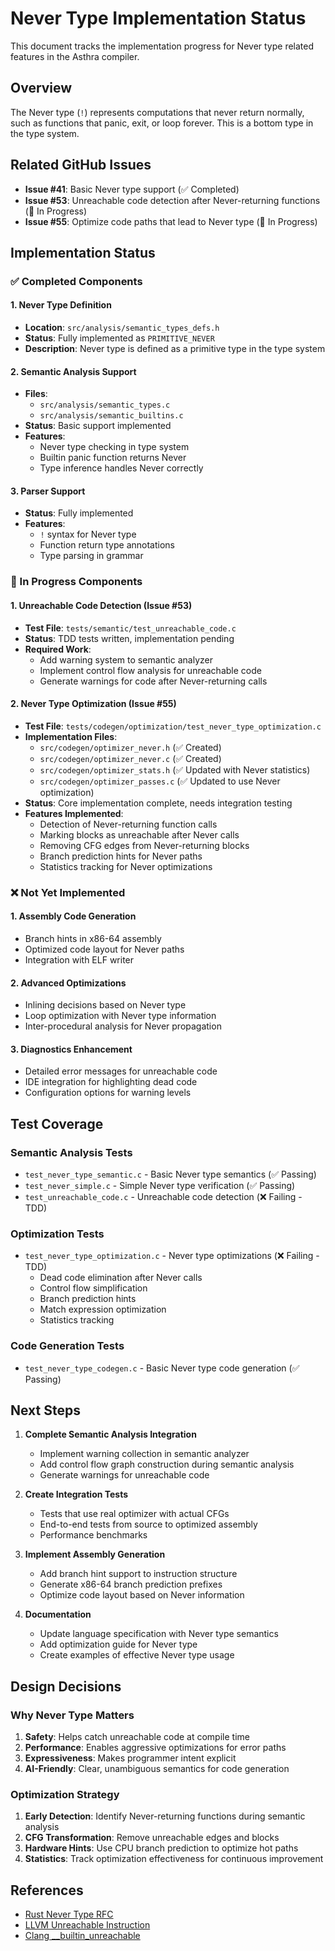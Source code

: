 # Never Type Implementation Status

This document tracks the implementation progress for Never type related features in the Asthra compiler.

## Overview

The Never type (`!`) represents computations that never return normally, such as functions that panic, exit, or loop forever. This is a bottom type in the type system.

## Related GitHub Issues

- **Issue #41**: Basic Never type support (✅ Completed)
- **Issue #53**: Unreachable code detection after Never-returning functions (🔧 In Progress)
- **Issue #55**: Optimize code paths that lead to Never type (🔧 In Progress)

## Implementation Status

### ✅ Completed Components

#### 1. Never Type Definition
- **Location**: `src/analysis/semantic_types_defs.h`
- **Status**: Fully implemented as `PRIMITIVE_NEVER`
- **Description**: Never type is defined as a primitive type in the type system

#### 2. Semantic Analysis Support
- **Files**: 
  - `src/analysis/semantic_types.c`
  - `src/analysis/semantic_builtins.c`
- **Status**: Basic support implemented
- **Features**:
  - Never type checking in type system
  - Builtin panic function returns Never
  - Type inference handles Never correctly

#### 3. Parser Support
- **Status**: Fully implemented
- **Features**:
  - `!` syntax for Never type
  - Function return type annotations
  - Type parsing in grammar

### 🔧 In Progress Components

#### 1. Unreachable Code Detection (Issue #53)
- **Test File**: `tests/semantic/test_unreachable_code.c`
- **Status**: TDD tests written, implementation pending
- **Required Work**:
  - Add warning system to semantic analyzer
  - Implement control flow analysis for unreachable code
  - Generate warnings for code after Never-returning calls

#### 2. Never Type Optimization (Issue #55)
- **Test File**: `tests/codegen/optimization/test_never_type_optimization.c`
- **Implementation Files**:
  - `src/codegen/optimizer_never.h` (✅ Created)
  - `src/codegen/optimizer_never.c` (✅ Created)
  - `src/codegen/optimizer_stats.h` (✅ Updated with Never statistics)
  - `src/codegen/optimizer_passes.c` (✅ Updated to use Never optimization)
- **Status**: Core implementation complete, needs integration testing
- **Features Implemented**:
  - Detection of Never-returning function calls
  - Marking blocks as unreachable after Never calls
  - Removing CFG edges from Never-returning blocks
  - Branch prediction hints for Never paths
  - Statistics tracking for Never optimizations

### ❌ Not Yet Implemented

#### 1. Assembly Code Generation
- Branch hints in x86-64 assembly
- Optimized code layout for Never paths
- Integration with ELF writer

#### 2. Advanced Optimizations
- Inlining decisions based on Never type
- Loop optimization with Never type information
- Inter-procedural analysis for Never propagation

#### 3. Diagnostics Enhancement
- Detailed error messages for unreachable code
- IDE integration for highlighting dead code
- Configuration options for warning levels

## Test Coverage

### Semantic Analysis Tests
- `test_never_type_semantic.c` - Basic Never type semantics (✅ Passing)
- `test_never_simple.c` - Simple Never type verification (✅ Passing)
- `test_unreachable_code.c` - Unreachable code detection (❌ Failing - TDD)

### Optimization Tests
- `test_never_type_optimization.c` - Never type optimizations (❌ Failing - TDD)
  - Dead code elimination after Never calls
  - Control flow simplification
  - Branch prediction hints
  - Match expression optimization
  - Statistics tracking

### Code Generation Tests
- `test_never_type_codegen.c` - Basic Never type code generation (✅ Passing)

## Next Steps

1. **Complete Semantic Analysis Integration**
   - Implement warning collection in semantic analyzer
   - Add control flow graph construction during semantic analysis
   - Generate warnings for unreachable code

2. **Create Integration Tests**
   - Tests that use real optimizer with actual CFGs
   - End-to-end tests from source to optimized assembly
   - Performance benchmarks

3. **Implement Assembly Generation**
   - Add branch hint support to instruction structure
   - Generate x86-64 branch prediction prefixes
   - Optimize code layout based on Never information

4. **Documentation**
   - Update language specification with Never type semantics
   - Add optimization guide for Never type
   - Create examples of effective Never type usage

## Design Decisions

### Why Never Type Matters
1. **Safety**: Helps catch unreachable code at compile time
2. **Performance**: Enables aggressive optimizations for error paths
3. **Expressiveness**: Makes programmer intent explicit
4. **AI-Friendly**: Clear, unambiguous semantics for code generation

### Optimization Strategy
1. **Early Detection**: Identify Never-returning functions during semantic analysis
2. **CFG Transformation**: Remove unreachable edges and blocks
3. **Hardware Hints**: Use CPU branch prediction to optimize hot paths
4. **Statistics**: Track optimization effectiveness for continuous improvement

## References
- [Rust Never Type RFC](https://github.com/rust-lang/rfcs/blob/master/text/1216-bang-type.md)
- [LLVM Unreachable Instruction](https://llvm.org/docs/LangRef.html#unreachable-instruction)
- [Clang __builtin_unreachable](https://clang.llvm.org/docs/LanguageExtensions.html#builtin-unreachable)